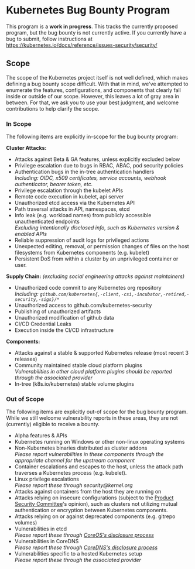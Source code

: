 # Kubernetes Bug Bounty Program

This program is a **work in progress**. This tracks the currently proposed program, but the bug
bounty is not currently active. If you currently have a bug to submit, follow instructions at https://kubernetes.io/docs/reference/issues-security/security/

## Scope

The scope of the Kubernetes project itself is not well defined, which makes defining a bug bounty
scope difficult. With that in mind, we've attempted to enumerate the features, configurations, and
components that clearly fall inside or outside of our scope. However, this leaves a lot of gray area
in between. For that, we ask you to use your best judgment, and welcome contributions to help
clarify the scope.

### In Scope

The following items are explicitly in-scope for the bug bounty program:

**Cluster Attacks:**

- Attacks against Beta & GA features, unless explicitly excluded below
- Privilege escalation due to bugs in RBAC, ABAC, pod security policies
- Authentication bugs in the in-tree authentication handlers<br>
  _Including: OIDC, x509 certificates, service accounts, webhook authenticator, bearer token, etc._
- Privilege escalation through the kubelet APIs
- Remote code execution in kubelet, api server
- Unauthorized etcd access via the Kubernetes API
- Path traversal attacks in API, namespaces, etcd
- Info leak (e.g. workload names) from publicly accessible unauthenticated endpoints<br>
  _Excluding intentionally disclosed info, such as Kubernetes version & enabled APIs_
- Reliable suppression of audit logs for privileged actions
- Unexpected editing, removal, or permission changes of files on the host filesystems from
  Kubernetes components (e.g. kubelet)
- Persistent DoS from within a cluster by an unprivileged container or user.

**Supply Chain:** _(excluding social engineering attacks against maintainers)_

- Unauthorized code commit to any Kubernetes org repository<br>
  _Including: `github.com/kubernetes{,-client,-csi,-incubator,-retired,-security,-sigs}/*`_
- Unauthorized access to github.com/kubernetes-security
- Publishing of unauthorized artifacts
- Unauthorized modification of github data
- CI/CD Credential Leaks
- Execution inside the CI/CD infrastructure

**Components:**

- Attacks against a stable & supported Kubernetes release (most recent 3 releases)
- Community maintained stable cloud platform plugins<br>
  _Vulnerabilities in other cloud platform plugins should be reported through the associated provider_
- In-tree (k8s.io/kubernetes) stable volume plugins

### Out of Scope

The following items are explicitly out-of scope for the bug bounty program. While we still welcome
vulnerability reports in these areas, they are not (currently) eligible to receive a bounty.

- Alpha features & APIs
- Kubernetes running on Windows or other non-linux operating systems
- Non-Kubernetes binaries distributed as cluster addons<br>
  _Please report vulnerabilities in these components through the appropriate channel for the
  upstream component_
- Container escalations and escapes to the host, unless the attack path traverses a Kubernetes
  process (e.g. kubelet).
- Linux privilege escalations<br>
  _Please report these through security@kernel.org_
- Attacks against containers from the host they are running on
- Attacks relying on insecure configurations (subject to the [Product Security Committee][]'s opinion),
  such as clusters not utilizing mutual authentication or encryption between Kubernetes components.
- Attacks relying on or against deprecated components (e.g. gitrepo volumes)
- Vulnerabilities in etcd<br>
  _Please report these through [CoreOS's disclosure process][]_
- Vulnerabilities in CoreDNS<br>
  _Please report these through [CoreDNS's disclosure process][]_
- Vulnerabilities specific to a hosted Kubernetes setup<br>
  _Please report these through the associated provider_

[Product Security Committee]: https://git.k8s.io/security/security-release-process.md#product-security-committee-psc
[CoreOS's disclosure process]: https://coreos.com/security/disclosure/
[CoreDNS's disclosure process]: https://github.com/coredns/coredns#security
